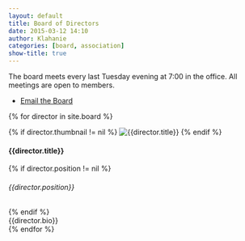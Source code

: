 ```yaml
---
layout: default
title: Board of Directors
date: 2015-03-12 14:10
author: Klahanie
categories: [board, association]
show-title: true
---
```

The board meets every last Tuesday evening at 7:00 in the office. All meetings are open to members.

* [Email the Board](mailto:board@klahanie.com)

{% for director in site.board %} <!-- this sorts by date, so you can tweak the date for each director page to tweak the order -->
<div class="director-row row mb-4">
<div class="col-md-4 col-sm-6">
    {% if director.thumbnail != nil %}
    <img class="img-thumbnail img-fluid" src="{{director.thumbnail}}" alt="{{director.title}}">
    {% endif %}
    </div>
    <div class="col-md-8 col-sm-12">
    <h4 class="director-name">
      {{director.title}}
      </h4>
      {% if director.position != nil %}
        <h6>{{director.position}}</h6>
      {% endif %}
      <div class='director-bio'>
      {{director.bio}}
      </div>
    </div>
  </div>
{% endfor %}
